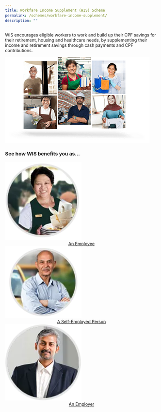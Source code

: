 ```yaml
---
title: Workfare Income Supplement (WIS) Scheme
permalink: /schemes/workfare-income-supplement/
description: ""
---
```

WIS encourages eligible workers to work and build up their CPF savings for their retirement, housing and healthcare needs, by supplementing their income and retirement savings through cash payments and CPF contributions.

![](/images/WIS1.png)

### See how WIS benefits you as...
<style>
img {
 
}
</style>
	
<a href="/wis-scheme/permalink">
<img src="/images/Schemes1.png" alt="An Employee" width=50% height=50%>
	<center>An Employee</center>
</a>

<a href="/wis-scheme/permalink">
<img src="/images/Schemes2.png" alt="A Self-Employed Person" width="50%" height="50%">
	<center>A Self-Employed Person</center>
</a>

<a href="/wis-scheme/permalink">
<img src="/images/schemes3.png" alt="An Employer" width=50% height=50%>
	<center>An Employer</center>
</a>